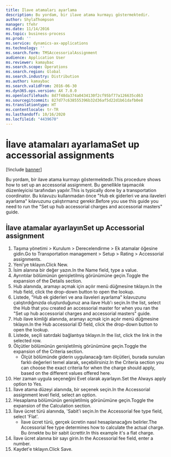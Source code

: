 ```yaml
---
title: İlave atamaları ayarlama
description: Bu yordam, bir ilave atama kurmayı göstermektedir.
author: ShylaThompson
manager: tfehr
ms.date: 11/14/2016
ms.topic: business-process
ms.prod: ''
ms.service: dynamics-ax-applications
ms.technology: ''
ms.search.form: TMSAccessorialAssignment
audience: Application User
ms.reviewer: kamaybac
ms.search.scope: Operations
ms.search.region: Global
ms.search.industry: Distribution
ms.author: kamaybac
ms.search.validFrom: 2016-06-30
ms.dyn365.ops.version: AX 7.0.0
ms.openlocfilehash: 8d7f48da374a0434130f2cf95bf77a126635cd63
ms.sourcegitcommit: 827d77c638555396b32d36af5d22d1b61dafb0e8
ms.translationtype: HT
ms.contentlocale: tr-TR
ms.lasthandoff: 10/16/2020
ms.locfileid: "4439670"
---
```

# <a name="set-up-accessorial-assignments"></a><span data-ttu-id="50f16-103">İlave atamaları ayarlama</span><span class="sxs-lookup"><span data-stu-id="50f16-103">Set up accessorial assignments</span></span>

[!include [banner](../../includes/banner.md)]

<span data-ttu-id="50f16-104">Bu yordam, bir ilave atama kurmayı göstermektedir.</span><span class="sxs-lookup"><span data-stu-id="50f16-104">This procedure shows how to set up an accessorial assignment.</span></span> <span data-ttu-id="50f16-105">Bu genellikle taşımacılık düzenleyicisi tarafından yapılır.</span><span class="sxs-lookup"><span data-stu-id="50f16-105">This is typically done by a transportation coordinator.</span></span> <span data-ttu-id="50f16-106">Bu kılavuzu kullanmadan önce "Hub ek giderleri ve ana ilaveleri ayarlama" kılavuzunu çalıştırmanız gerekir.</span><span class="sxs-lookup"><span data-stu-id="50f16-106">Before you use this guide you need to run the "Set up hub accessorial charges and accessorial masters" guide.</span></span>


## <a name="set-up-accessorial-assignment"></a><span data-ttu-id="50f16-107">İlave atamalar ayarlayın</span><span class="sxs-lookup"><span data-stu-id="50f16-107">Set up Accessorial assignment</span></span>
1. <span data-ttu-id="50f16-108">Taşıma yönetimi > Kurulum > Derecelendirme > Ek atamalar öğesine gidin.</span><span class="sxs-lookup"><span data-stu-id="50f16-108">Go to Transportation management > Setup > Rating > Accessorial assignments.</span></span>
2. <span data-ttu-id="50f16-109">Yeni'ye tıklayın.</span><span class="sxs-lookup"><span data-stu-id="50f16-109">Click New.</span></span>
3. <span data-ttu-id="50f16-110">İsim alanına bir değer yazın.</span><span class="sxs-lookup"><span data-stu-id="50f16-110">In the Name field, type a value.</span></span>
4. <span data-ttu-id="50f16-111">Ayrıntılar bölümünün genişletilmiş görünümüne geçin.</span><span class="sxs-lookup"><span data-stu-id="50f16-111">Toggle the expansion of the Details section.</span></span>
5. <span data-ttu-id="50f16-112">Hub alanında, aramayı açmak için açılır menü düğmesine tıklayın.</span><span class="sxs-lookup"><span data-stu-id="50f16-112">In the Hub field, click the drop-down button to open the lookup.</span></span>
6. <span data-ttu-id="50f16-113">Listede, "Hub ek giderleri ve ana ilaveleri ayarlama" kılavuzunu çalıştırdığınızda oluşturduğunuz ana ilave Hub'ı seçin.</span><span class="sxs-lookup"><span data-stu-id="50f16-113">In the list, select the Hub that you created an accessorial master for when you ran the "Set up hub accessorial charges and accessorial masters" guide.</span></span> 
7. <span data-ttu-id="50f16-114">Hub ilave kimliği alanında, aramayı açmak için açılır menü düğmesine tıklayın.</span><span class="sxs-lookup"><span data-stu-id="50f16-114">In the Hub accessorial ID field, click the drop-down button to open the lookup.</span></span>
8. <span data-ttu-id="50f16-115">Listede, seçili satırdaki bağlantıya tıklayın.</span><span class="sxs-lookup"><span data-stu-id="50f16-115">In the list, click the link in the selected row.</span></span>
9. <span data-ttu-id="50f16-116">Ölçütler bölümünün genişletilmiş görünümüne geçin.</span><span class="sxs-lookup"><span data-stu-id="50f16-116">Toggle the expansion of the Criteria section.</span></span>
    * <span data-ttu-id="50f16-117">Ölçüt bölümünde giderin uygulanacağı tam ölçütleri, burada sunulan farklı değerleri temel alarak, seçebilirsiniz.</span><span class="sxs-lookup"><span data-stu-id="50f16-117">In the Criteria section you can choose the exact criteria for when the charge should apply, based on the different values offered here.</span></span>  
10. <span data-ttu-id="50f16-118">Her zaman uygula seçeneğini Evet olarak ayarlayın.</span><span class="sxs-lookup"><span data-stu-id="50f16-118">Set the Always apply option to Yes.</span></span>
11. <span data-ttu-id="50f16-119">İlave atama düzeyi alanında, bir seçenek seçin.</span><span class="sxs-lookup"><span data-stu-id="50f16-119">In the Accessorial assignment level field, select an option.</span></span>
12. <span data-ttu-id="50f16-120">Hesaplama bölümünün genişletilmiş görünümüne geçin.</span><span class="sxs-lookup"><span data-stu-id="50f16-120">Toggle the expansion of the Calculation section.</span></span>
13. <span data-ttu-id="50f16-121">İlave ücret türü alanında, 'Sabit'i seçin.</span><span class="sxs-lookup"><span data-stu-id="50f16-121">In the Accessorial fee type field, select 'Flat'.</span></span>
    * <span data-ttu-id="50f16-122">İlave ücret türü, gerçek ücretin nasıl hesaplanacağını belirler.</span><span class="sxs-lookup"><span data-stu-id="50f16-122">The Accessorial fee type determines how to calculate the actual charge.</span></span> <span data-ttu-id="50f16-123">Bu örnekte bu bir sabit ücrettir.</span><span class="sxs-lookup"><span data-stu-id="50f16-123">In this example it's a flat charge.</span></span>  
14. <span data-ttu-id="50f16-124">İlave ücret alanına bir sayı girin.</span><span class="sxs-lookup"><span data-stu-id="50f16-124">In the Accessorial fee field, enter a number.</span></span>
15. <span data-ttu-id="50f16-125">Kaydet'e tıklayın.</span><span class="sxs-lookup"><span data-stu-id="50f16-125">Click Save.</span></span>

